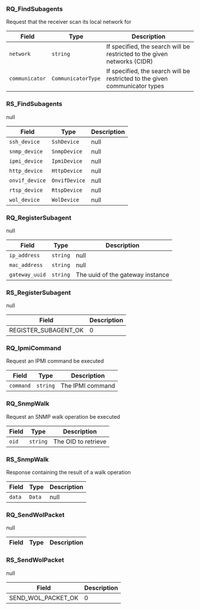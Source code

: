 
### RQ_FindSubagents
Request that the receiver scan its local network for

| Field | Type | Description |
|-------|------|-------------|
| `network` | `string` | If specified, the search will be restricted to the given networks (CIDR) |
| `communicator` | `CommunicatorType` | If specified, the search will be restricted to the given communicator types |

### RS_FindSubagents
null

| Field | Type | Description |
|-------|------|-------------|
| `ssh_device` | `SshDevice` | null |
| `snmp_device` | `SnmpDevice` | null |
| `ipmi_device` | `IpmiDevice` | null |
| `http_device` | `HttpDevice` | null |
| `onvif_device` | `OnvifDevice` | null |
| `rtsp_device` | `RtspDevice` | null |
| `wol_device` | `WolDevice` | null |

### RQ_RegisterSubagent
null

| Field | Type | Description |
|-------|------|-------------|
| `ip_address` | `string` | null |
| `mac_address` | `string` | null |
| `gateway_uuid` | `string` | The uuid of the gateway instance |

### RS_RegisterSubagent
null

| Field | Description |
|-------|-------------|
| REGISTER_SUBAGENT_OK | 0 |

### RQ_IpmiCommand
Request an IPMI command be executed

| Field | Type | Description |
|-------|------|-------------|
| `command` | `string` | The IPMI command |

### RQ_SnmpWalk
Request an SNMP walk operation be executed

| Field | Type | Description |
|-------|------|-------------|
| `oid` | `string` | The OID to retrieve |

### RS_SnmpWalk
Response containing the result of a walk operation

| Field | Type | Description |
|-------|------|-------------|
| `data` | `Data` | null |

### RQ_SendWolPacket
null

| Field | Type | Description |
|-------|------|-------------|

### RS_SendWolPacket
null

| Field | Description |
|-------|-------------|
| SEND_WOL_PACKET_OK | 0 |
